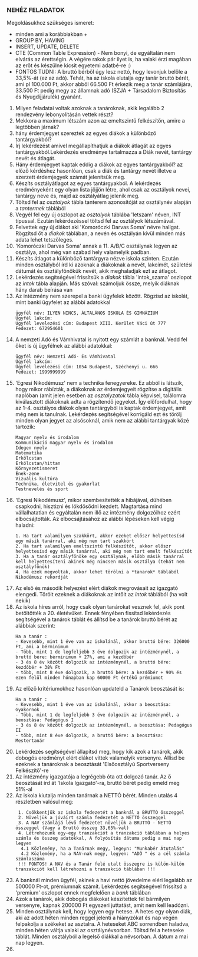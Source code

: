 ### NEHÉZ FELADATOK
Megoldásukhoz szükséges ismeret:
- minden ami a korábbiakban +
- GROUP BY, HAVING
- INSERT, UPDATE, DELETE
- CTE (Common Table Expression) - Nem bonyi, de egyáltalán nem elvárás az érettségin. A végére rakok pár ilyet is, ha valaki érzi magában az erőt és készülne kicsit egyetemi adatbé-re :)
- FONTOS TUDNI: A bruttó bérből úgy lesz nettó, hogy levonjuk belőle a 33,5%-át (ez az adó). Tehát, ha az iskola elutalja egy tanár bruttó bérét, ami pl 100.000 Ft, akkor abből 66.500 Ft érkezik meg a tanár számlájára, 33.500 Ft pedig megy az államnak adó (SZJA + Társadalom Biztosítás és Nyugdíjjárulék) gyanánt.
  
1. Milyen feladatai voltak azoknak a tanároknak, akik legalább 2 rendezvény lebonyolításán vettek részt? 
2. Mekkora a maximum létszám azon az emeltszintű felkészítőn, amire a legtöbben járnak? 
3. hány érdemjegyet szereztek az egyes diákok a különböző tantárgyakból?
4. Írj lekérdezést amivel megállapíthatjuk a diákok átlagát az egyes tantárgyakból.Lekérdezés eredménye tartalmazza a Diák nevét, tantárgy nevét és átlagát.
5. Hány érdemjegyet kaptak eddig a diákok az egyes tantárgyakból? az előző kérdéshez hasonlóan, csak a diák és tantárgy nevét illetve a szerzett érdemjegyek számát jelenítsük meg.
6. Készíts osztályátlagot az egyes tantárgyakból. A lekérdezés eredményeként egy olyan lista jöjjön létre, ahol csak az osztályok nevei, tantárgy neve és, majd az osztályátlag jelenik meg.
7.  Töltsd fel az *osztalyok* tábla tanterem azonosítóját az osztálynév alapján a *tantermek* táblából
8.  Vegyél fel egy új oszlopot az *osztalyok* táblába 'letszam' néven, INT típussal. Ezután lekérdezéssel töltsd fel az osztályok létszámával.
9.  Felvettek egy új diákot aki 'Komoróczki Darvas Soma' névre hallgat. Rögzítsd őt a *diakok* táblában, a nevén és osztályán kívül minden más adata lehet tetszőleges.
10. 'Komoróczki Darvas Soma' annak a 11. A/B/C osztálynak legyen az osztálya, ahol még van szabad hely valamelyik padban.
11. Készíts átlagot a különböző tantárgyra nézve iskola szinten. Ezután minden osztályból írd ki azoknak a diákoknak a nevét, lakcímét, születési dátumát és osztályfőnökük nevét, akik meghaladják ezt az átlagot.
12. Lekérdezés segítségével frissítsük a *diakok* tábla 'intok_szama' oszlopot az *intok* tábla alapján. Más szóval: számoljuk össze, melyik diáknak hány darab beírása van
13. Az intézmény nem szerepel a banki ügyfelek között. Rögzísd az iskolát, mint banki ügyfelet az alábbi adatokkal
     ```
     ügyfél név: ILYEN NINCS, ÁLTALÁNOS ISKOLA ÉS GIMNÁZIUM
     Ügyfél lakcím:
     Ügyfél levelezési cím: Budapest XIII. Kerület Váci út 777
     Fedezet: 672954601
     ```
11. A nemzeti Adó és Vámhivatal is nyitott egy számlát a banknál. Vedd fel őket is új ügyfélnek az alábbi adatokkal:
    ```
    ügyfél név: Nemzeti Adó- És Vámhivatal
    Ügyfél lakcím:
    Ügyfél levelezési cím: 1054 Budapest, Széchenyi u. 666
    Fedezet: 1999999999
    ```
12. 'Egresi Nikodémusz' nem a technika fenegyereke. Ez abból is látszik, hogy mikor rábízták, a diákoknak az érdemjegyeit rögzítse a digitális naplóban (amit jelen esetben az *osztalyzatok* tábla képvisel, találomra kiválasztott diákoknak adta a rögzítendő jegyeket. Így előfordulhat, hogy az 1-4. osztályos diákok olyan tantárgyból is kaptak érdemjegyet, amit még nem is tanulnak. Lekérdezés segítségével korrigáld ezt és törölj minden olyan jegyet az alsósoknál, amik nem az alábbi tantárgyak közé tartozik:
    ```
    Magyar nyelv és irodalom
    Kommunikáció magyar nyelv és irodalom
    Idegen nyelv
    Matematika
    Erkölcstan
    Erkölcstan/hittan
    Környezetismeret
    Ének-zene
    Vizuális kultúra
    Technika, életvitel és gyakorlat
    Testnevelés és sport
    ```
13. 'Egresi Nikodémusz', mikor szembesítették a hibájával, dühében csapkodni, hisztizni és lökdösődni kezdett. Magtartása mind vállalhatatlan és egyáltalán nem illő az intézmény dolgozóihoz ezért elbocsájtották. Az elbocsájtásához az alábbi lépéseken kell végig haladni:
    ```
    1. Ha tart valamilyen szakkört, akkor ezeket előszr helyettesísd egy másik tanárral, aki még nem tart szakkört
    2. Ha tart valamilyen emeltszintű felkészítőt, akkor előszr helyettesísd egy másik tanárral, aki még nem tart emelt felkészítőt
    3. Ha a tanár osztályfőnöke egy osztálynak, előbb másik tanárral kell helyettesíteni akinek még nincsen másik osztálya (tehát nem osztályfőnök)
    4. Ha ezek megvoltak, akkor lehet törölni a *tanarok* táblából Nikodémusz rekordját
    ``` 
14. Az első és második helyezést elért diákok megrovásait az igazgató elengedi. Törölt ezeknek a diákoknak az intőit az *intok* táblából (ha volt nekik)
15. Az iskola híres arról, hogy csak olyan tanárokat vesznek fel, akik pont betöltötték a 20. életévüket. Ennek fényében fissítsd lekérdezés segítségével a tanárok táblát és állítsd be a tanárok bruttó bérét az alábbiak szerint:
    ```
    Ha a tanár :
    - Kevesebb, mint 1 éve van az iskolánál, akkor bruttó bére: 326000 Ft, ami a bérminimum
    - Több, mint 1 de legfeljebb 3 éve dolgozik az intézménynél, a bruttó bére: bérminimum + 27%, ami a kezdőbér
    - 3 és 8 év között dolgozik az intézménynél, a bruttó bére: kezdőbér + 38% Ft
    - több, mint 8 éve dolgozik, a bruttó bére: a kezdőbér + 90% és ezen felül minden hónapban kap 60000 Ft értékű prémiumot
    ```
16. Az előző kritériumokhoz hasonlóan updateld a Tanárok beosztását is:
    ```
    Ha a tanár :
    - Kevesebb, mint 1 éve van az iskolánál, akkor a beosztása: Gyakornok
    - Több, mint 1 de legfeljebb 3 éve dolgozik az intézménynél, a beosztása: Pedagógus I
    - 3 és 8 év között dolgozik az intézménynél, a beosztása: Pedagógus II
    - több, mint 8 éve dolgozik, a bruttó bére: a beosztása: Mestertanár
    ```
17. Lekérdezés segítségével állapítsd meg, hogy kik azok a tanárok, akik dobogós eredményt elért diákot vittek valamelyik versenyre. Állísd be ezeknek a tanároknak a beosztását 'Elsőosztályú Sportverseny Felkészítő'-re
18. Az intézmény igazgatója a legrégebb óta ott dolgozó tanár. Az ő beosztását írd át 'Iskola Igazgató'-ra, bruttó bérét pedig emeld meg 51%-al
19. Az iskola kiutalja minden tanárnak a NETTÓ bérét. Minden utalás 4 részletben valósul meg:
     ```
      1. Csökkentjük az iskola fedezetét a banknál a BRUTTÓ összeggel
      2. Növeljük a jóváírt számla fedezetét a NETTÓ összeggel
      3. A NAV számlájá lévő fedezetet növeljük a BRUTTÓ - NETTÓ összeggel (Vagy a Bruttó összeg 33,65%-val)
      4. Létrehozunk egy-egy tranzakciót a tranzakció táblában a helyes számla és összeg adatokkal, A folyósítás dátuma pedig a mai nap legyen
       4.1 Közlemény, ha a Tanárnak megy, legeyn: "Munkabér Átutalás"
       4.2 Közlemény, ha a NAV-nak megy, legyen: "ADÓ " és a cél számla számlaszáma 
      !!! FONTOS! A NAV és a Tanár felé utalt összegre is külön-külön tranzakciót kell létrehozni a tranzakció táblában !!!
      ```
20. A banknál minden ügyfél, akinek a havi nettó jövedelme eléri legalább az 500000 Ft-ot, prémiumnak számít. Lekérdezés segítségével frissítsd a 'premium' oszlopot ennek megfelelően a *bank* táblában
21. Azok a tanárok, akik dobogás diákokat készítettek fel bármilyen versenyre, kapnak 200000 Ft egyszeri juttatást, amit nem kell leadózni.
22. Minden osztálynak kell, hogy legyen egy hetese. A hetes egy olyan diák, aki az adott héten minden reggel jelenti a hiányzókat és nap végén felpakolja a székeket az asztalra. A heteseket ABC sorrendben haladva, minden héten váltja valaki az osztálynévsorban. Töltsd fel a heteseke táblát. Minden osztályból a legelső diákkal a névsorban. A dátum a mai nap legyen.
23. 

    
